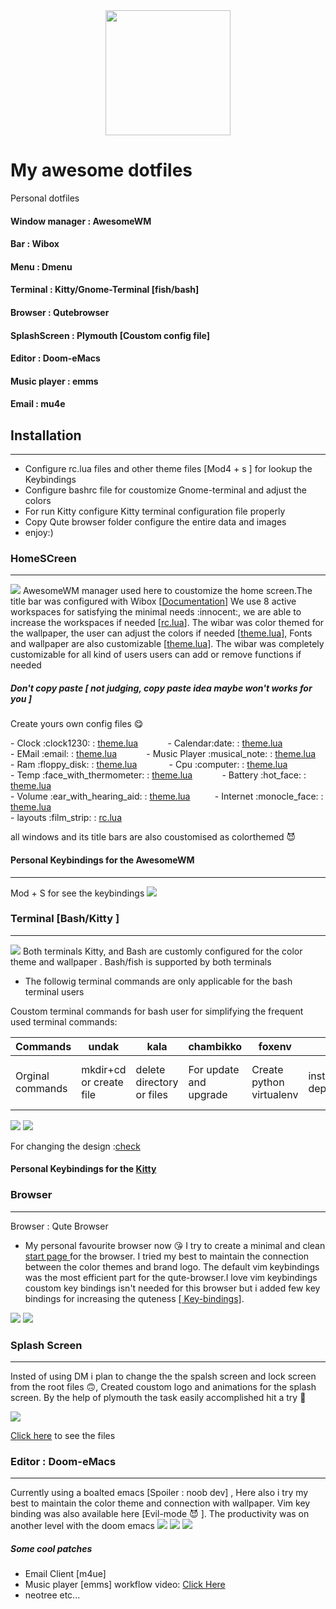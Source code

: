 <div id="header" align="center">
  <img src="https://github.com/vishnudas-bluefox/dotfiles/blob/master/qutebrowser/startpage/bluefox.png" width="200"/>
</div>

# My awesome dotfiles
Personal dotfiles

#### Window manager : AwesomeWM
#### Bar : Wibox
#### Menu : Dmenu
#### Terminal : Kitty/Gnome-Terminal [fish/bash]  
#### Browser : Qutebrowser
#### SplashScreen : Plymouth [Coustom config file]
#### Editor : Doom-eMacs
#### Music player : emms
#### Email : mu4e

## Installation 
_____________________

* Configure rc.lua files and other theme files [Mod4 + s ] for lookup the Keybindings
* Configure bashrc file for coustomize Gnome-terminal and adjust the colors
* For run Kitty configure Kitty terminal configuration file properly
* Copy Qute browser folder configure the entire data and images 
* enjoy:)

### HomeSCreen 
_______________
 <img src="https://github.com/vishnudas-bluefox/dotfiles/blob/master/screenshots/Homescreen.png" >
 AwesomeWM manager used here to coustomize the home screen.The title bar was configured with Wibox [<a href="https://awesomewm.org/doc/api/index.html">Documentation</a>] We use 8 active workspaces for satisfying the minimal needs :innocent:, we are able to increase the workspaces if needed [<a href="https://github.com/vishnudas-bluefox/dotfiles/blob/master/awesome/rc.lua#:~:text=awful.util.tagnames%20%3D%20%7B%20%22main%22%2C%20%22http%22%2C%20%22dev%22%2C%20%22dev2%22%2C%20%22misc%22%2C%22garbage%22%2C%20%227%22%2C%228%22%20%7D">rc.lua</a>]. The wibar was color themed for the wallpaper, the user can adjust the colors if needed [<a href="https://github.com/vishnudas-bluefox/dotfiles/blob/master/awesome/themes/powerarrow-dark/theme.lua#:~:text=theme.fg_normal%20%20%20%20%20%20%20%20%20%20%20%20%20%20%20%20%20%20%20%20%20%20%20%20%20%20%20%20%20%20%20%20%20%3D,titlebar_fg_focus%20%20%20%20%20%20%20%20%20%20%20%20%20%20%20%20%20%20%20%20%20%20%20%20%20%3D%20theme.fg_focus">theme.lua</a>], Fonts and wallpaper are also customizable [<a href="https://github.com/vishnudas-bluefox/dotfiles/blob/master/awesome/themes/powerarrow-dark/theme.lua#:~:text=theme.wallpaper,Terminus%209%22s">theme.lua</a>]. The wibar was completely customizable for all kind of users users can add or remove functions if needed



##### Don't copy paste [ not judging, copy paste idea maybe won't works for you ]
Create yours own config files :yum:
<div>
- Clock :clock1230: : <a href="https://github.com/vishnudas-bluefox/dotfiles/blob/master/awesome/themes/powerarrow-dark/theme.lua#:~:text=%3Anew()-,%2D%2D%20Textclock,),-%2D%2D%20Calendar">theme.lua</a> &nbsp;&nbsp;&nbsp;&nbsp;&nbsp;&nbsp;&nbsp;&nbsp;&nbsp;&nbsp;
- Calendar:date: : <a href="https://github.com/vishnudas-bluefox/dotfiles/blob/master/awesome/themes/powerarrow-dark/theme.lua#:~:text=%2D%2D%20Calendar,%7D)">theme.lua</a> <br>
- EMail :email: : <a href="https://github.com/vishnudas-bluefox/dotfiles/blob/master/awesome/themes/powerarrow-dark/theme.lua#:~:text=%2D%2D%20Mail%20IMAP,%2D%2D%5D%5D">theme.lua</a> &nbsp;&nbsp;&nbsp;&nbsp;&nbsp;&nbsp;&nbsp;&nbsp;&nbsp;&nbsp;
- Music Player :musical_note:	 : <a href="https://github.com/vishnudas-bluefox/dotfiles/blob/master/awesome/themes/powerarrow-dark/theme.lua#:~:text=%2D%2D%20MPD,%7D)">theme.lua</a><br>
- Ram :floppy_disk: : <a href="https://github.com/vishnudas-bluefox/dotfiles/blob/master/awesome/themes/powerarrow-dark/theme.lua#:~:text=%2D%2D%20MEM,%7D)">theme.lua</a> &nbsp;&nbsp;&nbsp;&nbsp;&nbsp;&nbsp;&nbsp;&nbsp;&nbsp;&nbsp;&nbsp;
- Cpu :computer: : <a href="https://github.com/vishnudas-bluefox/dotfiles/blob/master/awesome/themes/powerarrow-dark/theme.lua#:~:text=%2D%2D%20CPU,%7D)">theme.lua</a><br>
- Temp :face_with_thermometer: : <a href="https://github.com/vishnudas-bluefox/dotfiles/blob/master/awesome/themes/powerarrow-dark/theme.lua#:~:text=local%20tempicon%20%3D,%7D)">theme.lua</a> &nbsp;&nbsp;&nbsp;&nbsp;&nbsp;&nbsp;&nbsp;&nbsp;&nbsp;&nbsp;
- Battery :hot_face: : <a href="https://github.com/vishnudas-bluefox/dotfiles/blob/master/awesome/themes/powerarrow-dark/theme.lua#:~:text=%2D%2D%20Battery,%7D)">theme.lua</a><br>
- Volume :ear_with_hearing_aid: : <a href="https://github.com/vishnudas-bluefox/dotfiles/blob/master/awesome/themes/powerarrow-dark/theme.lua#:~:text=%7D)-,%2D%2D%20ALSA%20volume,)),-%2D%2D%20Net">theme.lua</a> &nbsp;&nbsp;&nbsp;&nbsp;&nbsp;&nbsp;&nbsp;&nbsp;
- Internet 	:monocle_face: : <a href="https://github.com/vishnudas-bluefox/dotfiles/blob/master/awesome/themes/powerarrow-dark/theme.lua#:~:text=%2D%2D%20Net,%7D)">theme.lua</a> <br>
- layouts :film_strip: : <a href="https://github.com/vishnudas-bluefox/dotfiles/blob/master/awesome/rc.lua#:~:text=awful.layout.layouts,%7D">rc.lua</a>
</div>

all windows and its title bars are also coustomised as colorthemed :smiling_imp:

#### Personal Keybindings for the AwesomeWM 
________________________
Mod + S for see the keybindings 
 <img src="https://github.com/vishnudas-bluefox/dotfiles/blob/master/screenshots/WM%20keybindings.png">

 
### Terminal [Bash/Kitty ] 
_______________________
<img src="https://img.icons8.com/office/40/7950F2/console.png"/>
Both terminals Kitty, and Bash are customly configured for the color theme and wallpaper . Bash/fish is supported by both terminals


* The followig terminal commands are only applicable for the bash terminal users 

Coustom terminal commands for bash user for simplifying the frequent used terminal commands:

Commands | undak | kala | chambikko | foxenv | foxreq | title |
--- | --- | --- | --- |--- |--- |--- |
Orginal commands | mkdir+cd or create file | delete directory or files | For update and upgrade | Create python virtualenv | install dependencies | Set coustom title for terminal |
 <img src="https://github.com/vishnudas-bluefox/dotfiles/blob/master/screenshots/Bash%20terminal.png">
 
 <img src="https://github.com/vishnudas-bluefox/dotfiles/blob/master/screenshots/gifs/terminal.gif">
 


 For changing the design :<a href="https://github.com/vishnudas-bluefox/dotfiles/blob/master/terminal/bash/.bashrc#:~:text=if%20%5B%20%22,unset%20color_prompt%20force_color_prompt">check</a>
 
 
 #### Personal Keybindings for the <a href="https://github.com/vishnudas-bluefox/dotfiles/blob/master/kitty/kitty.conf#:~:text=kitty_mod%20ctrl%2Bshift,%23%20%7D%7D%7D" >Kitty</a>



### Browser 
________________
Browser : Qute Browser
* My personal favourite browser now :kissing_heart: 
 I try to create a minimal and clean <a href="https://github.com/vishnudas-bluefox/dotfiles/tree/master/qutebrowser/startpage" >start page </a> for the browser. I tried my best to maintain the connection between the color themes and brand logo. The default vim keybindings was the most efficient part for the qute-browser.I love vim keybindings coustom key bindings isn't needed for this browser but i added few key bindings for increasing the quteness <a href="https://github.com/vishnudas-bluefox/dotfiles/blob/master/qutebrowser/config.py#:~:text=config.bind(%27M%27%2C%20%27hint,never%3B%3B%20config%2Dcycle%20tabs.show%20always%20never%27)">[ Key-bindings]</a>.
 <img src="https://github.com/vishnudas-bluefox/dotfiles/blob/master/screenshots/clean_browser.png">
 <img src="https://github.com/vishnudas-bluefox/dotfiles/blob/master/screenshots/gifs/Browser.gif">

  
 ### Splash Screen 
 ______________
 Insted of using DM i plan to change the the spalsh screen and lock screen from the root files :upside_down_face:, Created coustom logo and animations for the splash screen. By the help of plymouth the task easily accomplished hit a try :hugs: 
 
 <img src="https://github.com/vishnudas-bluefox/dotfiles/blob/master/screenshots/ezgif.com-gif-maker.gif">
 


<a href="https://github.com/vishnudas-bluefox/dotfiles/tree/master/boot_animation">Click here</a> to see the files
 
### Editor : Doom-eMacs
__________________________
Currently using a boalted emacs [Spoiler : noob dev] , Here also i try my best to maintain the color theme and connection with wallpaper. Vim key binding was also available here [Evil-mode :smiling_imp: ]. The productivity was on another level with the doom emacs
<img src="https://github.com/vishnudas-bluefox/dotfiles/blob/master/screenshots/doom_emacs.png%20">
<img src="https://github.com/vishnudas-bluefox/dotfiles/blob/master/screenshots/doom_emacconfig.png">
<img src="https://github.com/vishnudas-bluefox/dotfiles/blob/master/screenshots/gifs/doom.gif">

##### Some cool patches
* Email Client [m4ue]
* Music player [emms] workflow video: <a href="https://youtu.be/yKGnk7SNmKg">Click Here</a>
* neotree etc...

